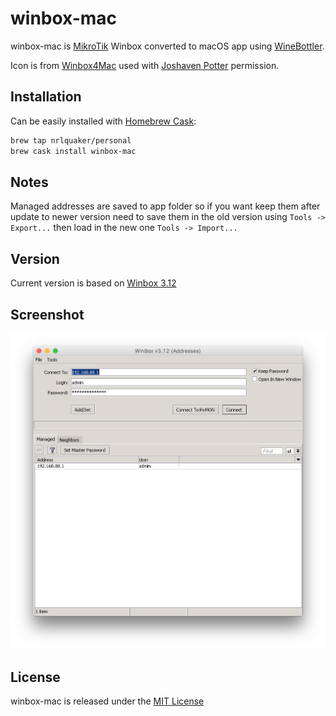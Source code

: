 # winbox-mac

winbox-mac is [MikroTik](https://mikrotik.com) Winbox converted to macOS app using [WineBottler](http://winebottler.kronenberg.org).

Icon is from [Winbox4Mac](http://joshaven.com/resources/tools/winbox-for-mac/) used with [Joshaven Potter](http://joshaven.com/#contact) permission.

## Installation

Can be easily installed with [Homebrew Cask](https://caskroom.github.io):

```sh
brew tap nrlquaker/personal
brew cask install winbox-mac
```

## Notes

Managed addresses are saved to app folder so if you want keep them after update to newer version need to save them in the old version using `Tools -> Export...` then load in the new one `Tools -> Import...`

## Version

Current version is based on [Winbox 3.12](https://download2.mikrotik.com/routeros/winbox/3.12/winbox.exe)

## Screenshot

![winbox-mac screenshot](screenshot.png)

## License

winbox-mac is released under the [MIT License](https://github.com/nrlquaker/nfov/blob/master/LICENSE)
